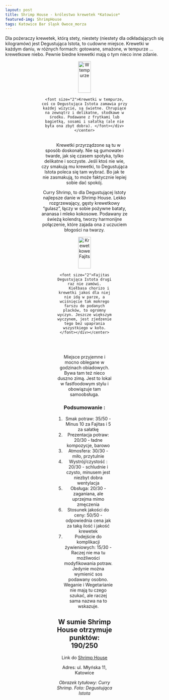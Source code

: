 ```yaml
---
layout: post
title: Shrimp House - królestwo krewetek *Katowice*
featured-img: ShrimpHouse
tags: Katowice Bar śląsk Owoce_morza
---
```



Dla pożeraczy krewetek, którą stety, niestety (niestety dla odkładających się kilogramów) jest Degustująca Istota, to cudowne miejsce. Krewetki w każdym daniu, w różnych formach: gotowane, smażone, w tempurze … krewetkowe niebo. Pewnie biedne krewetki mają o tym nieco inne zdanie.


<center><div style="width:55%"> <img src="{{site.url}}/assets/img/posts/ShrimpHouse2.jpg" alt="W tempurze" height="100px" width="40px">

    <font size="2">Krewetki w tempurze, coś co Degustująca Istota zamawia przy każdej wizycie, są świetne. Chrupiące na zewnątrz i delikatne, słodkawe w środku. Podawane z frytkami lub bagietką, sosami i sałatką (ale nie była ona zbyt dobra). </font></div></center>
<br>&ensp;&ensp;&ensp;
Krewetki przyrządzone są tu w sposób doskonały. Nie są gumowate i twarde, jak się czasem spotyka, tylko delikatne i soczyste. Jeśli ktoś nie wie, czy smakują mu krewetki, to Degustująca Istota poleca się tam wybrać. Bo jak te nie zasmakują, to może faktycznie lepiej sobie dać spokój.


Curry Shrimp, to dla Degustującej Istoty najlepsze danie w Shrimp House. Lekko rozgrzewający, gęsty krewetkowy “gulasz”, łączy w sobie pożywne bataty, ananasa i mleko kokosowe. Podawany ze świeżą kolendrą, tworzy harmonijne połączenie, które zajada ona z uczuciem błogości na twarzy.

<center><div style="width:65%"> <img src="{{site.url}}/assets/img/posts/Fajitas.jpg" alt="Krewetkowe Fajits" height="100px" width="40px">

    <font size="2">Fajitas Degustująca Istota drugi raz nie zamówi.
        Kiełbasa chorizo i krewetki jakoś dla niej nie idą w parze, a wciśnięcie tak mokrego farszu do podanych placków, to ogromny wyczyn. Jeszcze większym wyczynem, jest zjedzenie tego bez upaprania wszystkiego w koło.
    </font></div></center>
<br>&ensp;&ensp;&ensp;


Miejsce przyjemne i mocno oblegane w godzinach obiadowych. Bywa tam też nieco duszno zimą. Jest to lokal w fastfoodowym stylu i obowiązuje tam samoobsługa.

### Podsumowanie :

1. Smak potraw: 35/50 - Minus 10 za Fajitas i 5 za sałatkę
2. Prezentacja potraw: 20/30 - ładne kompozycje, barowo
3. Atmosfera: 30/30 - miło, przytulnie
4. Wystrój/czystość : 20/30 - schludnie i czysto, minusem jest niezbyt dobra wentylacja
5. Obsługa: 20/30 - zaganiana, ale uprzejma mimo zmęczenia
6. Stosunek jakości do ceny: 50/50 - odpowiednia cena jak za taką ilość i jakość krewetek
7. Podejście do komplikacji żywieniowych: 15/30 - Raczej nie ma tu możliwości modyfikowania potraw. Jedynie można wymienić sos podawany osobno.
   Weganie i Wegetarianie nie mają tu czego szukać, ale raczej sama nazwa na to wskazuje.

## W sumie Shrimp House otrzymuje punktów: 190/250
Link do [Shrimp House]

Adres:
ul. Młyńska 11, Katowice

_Obrazek tytułowy: Curry Shrimp. Foto: Degustująca Istota_

[Shrimp House]: https://shrimp-house.pl/